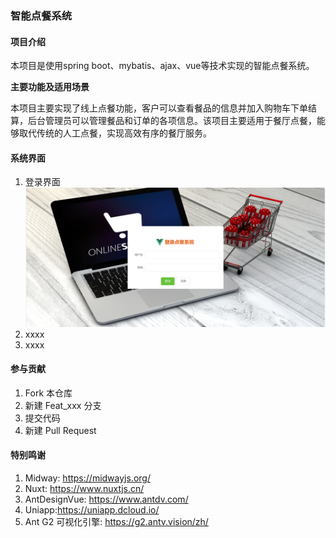 ### 智能点餐系统


#### 项目介绍
本项目是使用spring boot、mybatis、ajax、vue等技术实现的智能点餐系统。

 **主要功能及适用场景** 

本项目主要实现了线上点餐功能，客户可以查看餐品的信息并加入购物车下单结算，后台管理员可以管理餐品和订单的各项信息。该项目主要适用于餐厅点餐，能够取代传统的人工点餐，实现高效有序的餐厅服务。

#### 系统界面

1.  登录界面
![输入图片说明](%E6%BC%94%E7%A4%BA%E5%9B%BE%E7%89%87/%E7%99%BB%E5%BD%95.png)
2.  xxxx
3.  xxxx

#### 参与贡献

1.  Fork 本仓库
2.  新建 Feat_xxx 分支
3.  提交代码
4.  新建 Pull Request


#### 特别鸣谢
1. Midway: https://midwayjs.org/
1. Nuxt: https://www.nuxtjs.cn/
1. AntDesignVue: https://www.antdv.com/
1. Uniapp:https://uniapp.dcloud.io/
1. Ant G2 可视化引擎: https://g2.antv.vision/zh/

